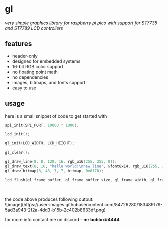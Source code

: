 # gl
*very simple graphics library for raspberry pi pico with support for ST7735 and ST7789 LCD controllers*

## features
- header-only
- designed for embedded systems
- 16-bit RGB color support
- no floating point math
- no dependencies
- images, bitmaps, and fonts support
- easy to use

## usage
here is a small snippet of code to get started with

```c
spi_init(SPI_PORT, 10000 * 1000);                                                   // initialize spi communication with 10000 KHz frequency

lcd_init();                                                                         // initialize the display

gl_init(LCD_WIDTH, LCD_HEIGHT);                                                     // graphics library initialization.
                                                                                    // make sure to call **gl_init** ==before== drawing and sending anything to the display.
gl_clear();                                                                         // clear the frame buffer. default clear color is black

gl_draw_line(8, 8, 128, 16, rgb_u16(255, 255, 0));                                  // draw a yellow line from [8, 8] to [128, 16].
gl_draw_text(8, 16, "hello world!\nnew line", &font8x14, rgb_u16(255, 255, 255));   // draw a text at [8, 16] using 8px by 14px font
gl_draw_bitmap(8, 48, 7, 7, bitmap, 0x0f70);                                        // draw a bitmap at [8, 48] with 7px width and 7px height. here we are passing raw 16 bit color

lcd_flush(gl_frame_buffer, gl_frame_buffer_size, gl_frame_width, gl_frame_height);  // send the frame buffer to the display over spi.
                                                                                    // note that 'gl' and 'lcd' are separate libraries and dont share any variables or functions
```
<br>
the code above produces following output:
<br>![image](https://user-images.githubusercontent.com/84726280/183489179-5ad3a943-2f2a-4dd3-b15b-2c402b8633df.png)


for more info contact me on discord - **mr boblox#4444**
